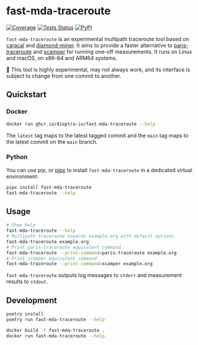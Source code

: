 # fast-mda-traceroute

[![Coverage][coverage-badge]][coverage-url]
[![Tests Status][tests-workflow-badge]][tests-workflow-url]
[![PyPI][pypi-badge]][pypi-url]

`fast-mda-traceroute` is an experimental multipath traceroute tool based on [caracal][caracal]
and [diamond-miner][diamond-miner]. It aims to provide a faster alternative to [paris-traceroute][paris-traceroute]
and [scamper][scamper] for running one-off measurements. It runs on Linux and macOS, on x86-64 and ARM64 systems.

🚧 This tool is highly experimental, may not always work, and its interface is subject to change from one commit to
another.

## Quickstart

### Docker

```bash
docker run ghcr.io/dioptra-io/fast-mda-traceroute --help
```

The `latest` tag maps to the latest tagged commit and the `main` tag maps to the latest commit on the `main` branch.

### Python

You can use pip, or [pipx][pipx] to install `fast-mda-traceroute` in a dedicated virtual environment:

```bash
pipx install fast-mda-traceroute
fast-mda-traceroute --help
```

## Usage

```bash
# Show help
fast-mda-traceroute --help
# Multipath traceroute towards example.org with default options
fast-mda-traceroute example.org
# Print paris-traceroute equivalent command
fast-mda-traceroute --print-command=paris-traceroute example.org
# Print scamper equivalent command
fast-mda-traceroute --print-command=scamper example.org
```

`fast-mda-traceroute` outputs log messages to `stderr` and measurement results to `stdout`.

## Development

```bash
poetry install
poetry run fast-mda-traceroute --help
```

```bash
docker build -t fast-mda-traceroute .
docker run fast-mda-traceroute --help
```

[caracal]: https://github.com/dioptra-io/caracal

[diamond-miner]: https://github.com/dioptra-io/diamond-miner

[paris-traceroute]: https://paris-traceroute.net

[pipx]: https://github.com/pypa/pipx/

[scamper]: https://www.caida.org/catalog/software/scamper/

[coverage-badge]: https://img.shields.io/codecov/c/github/dioptra-io/fast-mda-traceroute?logo=codecov&logoColor=white

[coverage-url]: https://codecov.io/gh/dioptra-io/fast-mda-traceroute

[tests-workflow-badge]: https://img.shields.io/github/actions/workflow/status/dioptra-io/fast-mda-traceroute/tests.yml?logo=github&label=tests

[tests-workflow-url]: https://github.com/dioptra-io/fast-mda-traceroute/actions/workflows/tests.yml

[pypi-badge]: https://img.shields.io/pypi/v/fast-mda-traceroute?logo=pypi&logoColor=white

[pypi-url]: https://pypi.org/project/fast-mda-traceroute/

